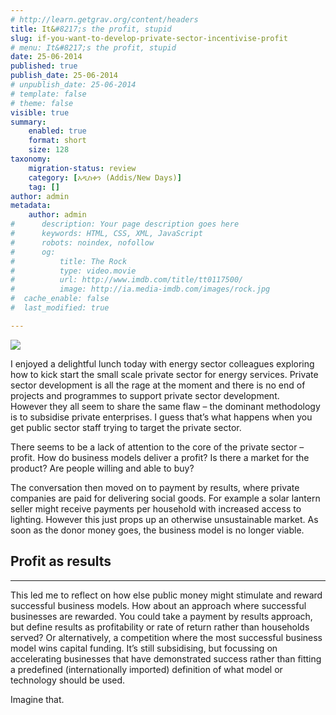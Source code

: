 ```yaml
---
# http://learn.getgrav.org/content/headers
title: It&#8217;s the profit, stupid
slug: if-you-want-to-develop-private-sector-incentivise-profit
# menu: It&#8217;s the profit, stupid
date: 25-06-2014
published: true
publish_date: 25-06-2014
# unpublish_date: 25-06-2014
# template: false
# theme: false
visible: true
summary:
    enabled: true
    format: short
    size: 128
taxonomy:
    migration-status: review
    category: [አዲስቀን (Addis/New Days)]
    tag: []
author: admin
metadata:
    author: admin
#      description: Your page description goes here
#      keywords: HTML, CSS, XML, JavaScript
#      robots: noindex, nofollow
#      og:
#          title: The Rock
#          type: video.movie
#          url: http://www.imdb.com/title/tt0117500/
#          image: http://ia.media-imdb.com/images/rock.jpg
#  cache_enable: false
#  last_modified: true

---
```


![](http://images.huffingtonpost.com/2014-06-19-bigstockTheLoveOfMoney302143011.jpg)

 I enjoyed a delightful lunch today with energy sector colleagues exploring how to kick start the small scale private sector for energy services. Private sector development is all the rage at the moment and there is no end of projects and programmes to support private sector development.  
 However they all seem to share the same flaw – the dominant methodology is to subsidise private enterprises. I guess that’s what happens when you get public sector staff trying to target the private sector.

There seems to be a lack of attention to the core of the private sector – profit. How do business models deliver a profit? Is there a market for the product? Are people willing and able to buy?

The conversation then moved on to payment by results, where private companies are paid for delivering social goods. For example a solar lantern seller might receive payments per household with increased access to lighting. However this just props up an otherwise unsustainable market. As soon as the donor money goes, the business model is no longer viable.

 ## Profit as results

- - - - - -

This led me to reflect on how else public money might stimulate and reward successful business models. How about an approach where successful businesses are rewarded. You could take a payment by results approach, but define results as profitability or rate of return rather than households served? Or alternatively, a competition where the most successful business model wins capital funding. It’s still subsidising, but focussing on accelerating businesses that have demonstrated success rather than fitting a predefined (internationally imported) definition of what model or technology should be used.

Imagine that.